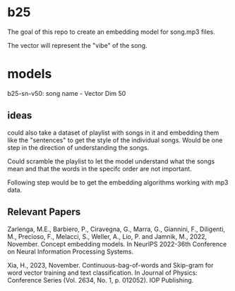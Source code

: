 # b25
The goal of this repo to create an embedding model for song.mp3 files. 

The vector will represent the "vibe" of the song. 

# models
b25-sn-v50: song name - Vector Dim 50




## ideas
could also take a dataset of playlist
with songs in it and embedding them like the "sentences" to get the style of the individual songs. Would be one step in the direction of understanding the songs.

Could scramble the playlist to let the model understand what the songs mean and that the words in the specifc order are not important.  


Following step would be to get the embedding algorithms working with mp3 data.


## Relevant Papers
Zarlenga, M.E., Barbiero, P., Ciravegna, G., Marra, G., Giannini, F., Diligenti, M., Precioso, F., Melacci, S., Weller, A., Lio, P. and Jamnik, M., 2022, November. Concept embedding models. In NeurIPS 2022-36th Conference on Neural Information Processing Systems.

Xia, H., 2023, November. Continuous-bag-of-words and Skip-gram for word vector training and text classification. In Journal of Physics: Conference Series (Vol. 2634, No. 1, p. 012052). IOP Publishing.